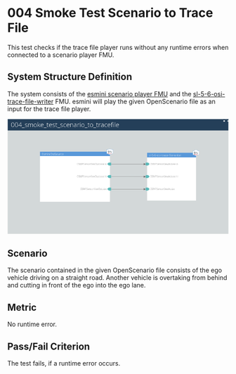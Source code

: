 # 004 Smoke Test Scenario to Trace File

This test checks if the trace file player runs without any runtime errors when connected to a scenario player FMU.

## System Structure Definition

The system consists of the [esmini scenario player FMU](https://github.com/esmini/esmini/tree/master/OSMP_FMU) and the [sl-5-6-osi-trace-file-writer](https://github.com/openMSL/sl-5-6-osi-trace-file-writer) FMU.
esmini will play the given OpenScenario file as an input for the trace file player.

<img alt="System Structure" src="system_structure.png" width="600">

## Scenario

The scenario contained in the given OpenScenario file consists of the ego vehicle driving on a straight road.
Another vehicle is overtaking from behind and cutting in front of the ego into the ego lane.

## Metric

No runtime error.

## Pass/Fail Criterion

The test fails, if a runtime error occurs.
